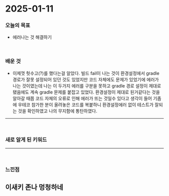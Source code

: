 # 2025-01-11

### 오늘의 목표
- 에러나는 것 해결하기 

<br>

### 배운 것
- 이제껏 헛수고(?)를 했다는걸 알았다. 빌드 fail이 나는 것이 환경설정에서 gradle 경로가 잘못 설정되어 있던 것도 있었지만
코드 자체에도 문제가 있었기에 에러가 나는 것이였는데 나는 이 두가지 에러를 구분을 못하고 gradle 경로 설정이 제대로됐음에도 
계속 gradle 문제를 붙잡고 있었다. 환경설정이 제대로 된거같다는 것을 알아갈 때쯤 코드 자체의 오류로 인해 에러가 뜨는 것일수
있다고 생각이 들어 기좀에 우테코 참가한 분이 올려놓은 코드를 복붙하니 환경설정에러 없이 테스트가 잘되는 것을 확인하였고
나의 무지함에 통탄하였다.
---


<br>

### 새로 알게 된 키워드


---


<br>

### 느낀점
이새키 존나 멍청하네 
---
